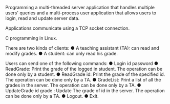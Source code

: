Programming a multi-threaded server application that handles multiple users' queries and a multi-process user application that allows users to login, read and update server data. 

Applications communicate using a TCP socket connection.

C programming in Linux.

There are two kinds of clients:
● A teaching assistant (TA): can read and modify grades.
● A student: can only read his grade.

Users can send one of the following commands:
● Login id password
● ReadGrade: Print the grade of the logged in student. The operation can be done
only by a student.
● ReadGrade id: Print the grade of the specified id. The operation can be done
only by a TA.
● GradeList: Print a list of all the grades in the server. The operation can be done
only by a TA. 
● UpdateGrade id grade : Update The grade of id in the server. The operation can be done only by a
TA.
● Logout.
● Exit.
